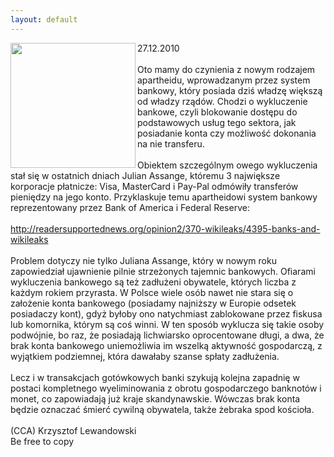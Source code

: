 ```yaml
---
layout: default
---
```

<img src="{{site.baseurl}}\articles\pictures\465.assange.jpg"  align="left" width="200"><!--56--><p>
27.12.2010<br><br>Oto mamy do czynienia z nowym rodzajem apartheidu, wprowadzanym przez system bankowy, który posiada dziś władzę większą od władzy rządów. Chodzi o wykluczenie bankowe, czyli blokowanie dostępu do podstawowych usług tego sektora, jak posiadanie konta czy możliwość dokonania na nie transferu. <br><br>Obiektem szczególnym owego wykluczenia stał się w ostatnich dniach Julian Assange, któremu 3 największe korporacje płatnicze: Visa, MasterCard i Pay-Pal odmówiły transferów pieniędzy na jego konto. Przyklaskuje temu apartheidowi system bankowy reprezentowany przez Bank of America i Federal Reserve:<br><br>http://readersupportednews.org/opinion2/370-wikileaks/4395-banks-and-wikileaks<br><br>Problem dotyczy nie tylko Juliana Assange, który w nowym roku zapowiedział ujawnienie pilnie strzeżonych tajemnic bankowych. Ofiarami wykluczenia bankowego są też zadłużeni obywatele, których liczba z każdym rokiem przyrasta. W Polsce wiele osób nawet nie stara się o założenie konta bankowego (posiadamy najniższy w Europie odsetek posiadaczy kont), gdyż byłoby ono natychmiast zablokowane przez fiskusa lub komornika, którym są coś winni. W ten sposób wyklucza się takie osoby podwójnie, bo raz, że posiadają  lichwiarsko oprocentowane długi, a dwa, że brak konta bankowego uniemożliwia im wszelką aktywność gospodarczą, z wyjątkiem podziemnej, która dawałaby szanse spłaty zadłużenia.<br><br>Lecz i w transakcjach gotówkowych banki szykują kolejna zapadnię w postaci kompletnego wyeliminowania z obrotu gospodarczego banknotów i monet, co zapowiadają już kraje skandynawskie. Wówczas brak konta będzie oznaczać śmierć cywilną obywatela, także żebraka spod kościoła.<br><br>(CCA) Krzysztof Lewandowski<br>Be free to copy<br> <br></p>